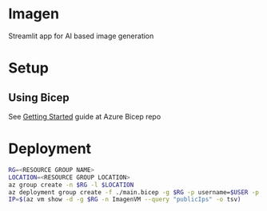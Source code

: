 # Imagen
Streamlit app for AI based image generation

# Setup


## Using Bicep
See [Getting Started](https://github.com/Azure/bicep/tree/main#get-started-with-bicep) guide at Azure Bicep repo

# Deployment
```bash
RG=<RESOURCE GROUP NAME>
LOCATION=<RESOURCE GROUP LOCATION>
az group create -n $RG -l $LOCATION
az deployment group create -f ./main.bicep -g $RG -p username=$USER -p adminPasswordOrKey=$(cat ~/.ssh/id_rsa.pub)
IP=$(az vm show -d -g $RG -n ImagenVM --query "publicIps" -o tsv)
```